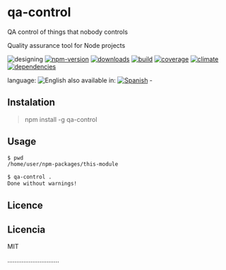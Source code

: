 # qa-control
QA control of things that nobody controls

<!--multilang v0 en:README.md es:LEEME.md -->
<!--lnag:en-->
Quality assurance tool for Node projects

<!--lang:es--]

Herramienta de control de calidad para proyectos Node

[!--lang:*-->

<!-- cucardas -->
![designing](https://img.shields.io/badge/stability-desgining-red.svg)
[![npm-version](https://img.shields.io/npm/v/qa-control.svg)](https://npmjs.org/package/qa-control)
[![downloads](https://img.shields.io/npm/dm/qa-control.svg)](https://npmjs.org/package/qa-control)
[![build](https://img.shields.io/travis/codenautas/qa-control/master.svg)](https://travis-ci.org/codenautas/qa-control)
[![coverage](https://img.shields.io/coveralls/codenautas/qa-control/master.svg)](https://coveralls.io/r/codenautas/qa-control)
[![climate](https://img.shields.io/codeclimate/github/codenautas/qa-control.svg)](https://codeclimate.com/github/codenautas/qa-control)
[![dependencies](https://img.shields.io/david/codenautas/qa-control.svg)](https://david-dm.org/codenautas/qa-control)

<!--multilang buttons-->

language: ![English](https://raw.githubusercontent.com/codenautas/multilang/master/img/lang-en.png)
also available in:
[![Spanish](https://raw.githubusercontent.com/codenautas/multilang/master/img/lang-es.png)](LEEME.md) - 

<!--lang:en-->

## Instalation

<!--lang:es--]

## Instalación

[!--lang:*-->

> npm install -g qa-control

<!--lang:en-->

## Usage

<!--lang:es--]

## Uso

[!--lang:*-->

```sh
$ pwd
/home/user/npm-packages/this-module
```

<!--lang:en-->

```sh
$ qa-control . 
Done without warnings!
```

<!--lang:es--]
```sh
$ qa-control . --lang=es
Done without warnings!
```

[!--lang:en-->
## Licence

<!--lang:es-->

## Licencia

<!--lang:*-->

MIT

.............................

